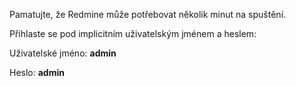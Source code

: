 Pamatujte, že Redmine může potřebovat několik minut na spuštění.

Přihlaste se pod implicitním uživatelským jménem a heslem:

Uživatelské jméno: **admin**

Heslo: **admin**

